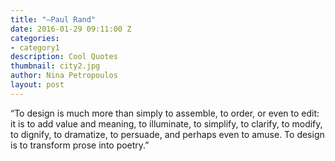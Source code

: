```yaml
---
title: "–Paul Rand"
date: 2016-01-29 09:11:00 Z
categories:
- category1
description: Cool Quotes
thumbnail: city2.jpg
author: Nina Petropoulos
layout: post
---
```


“To design is much more than simply to assemble, to order, or even to edit: it is to add value and meaning, to illuminate, to simplify, to clarify, to modify, to dignify, to dramatize, to persuade, and perhaps even to amuse. To design is to transform prose into poetry.”